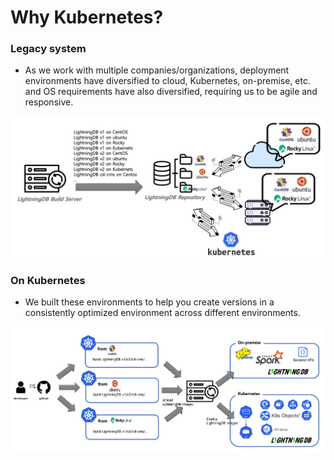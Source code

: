 # Why Kubernetes?

### Legacy system
- As we work with multiple companies/organizations, deployment environments have diversified to cloud, Kubernetes, on-premise, etc. and OS requirements have also diversified, requiring us to be agile and responsive.

![curr-build-env](./images/curr-build-env.png)


### On Kubernetes
- We built these environments to help you create versions in a consistently optimized environment across different environments.

![deployment-env](./images/ltdb-deployment-env.png)